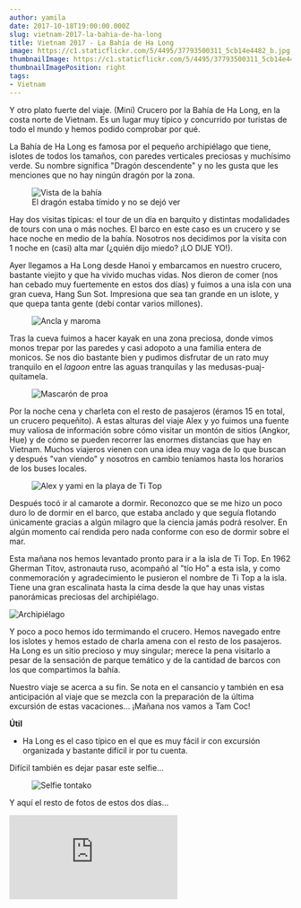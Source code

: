 ```yaml
---
author: yamila
date: 2017-10-18T19:00:00.000Z
slug: vietnam-2017-la-bahia-de-ha-long
title: Vietnam 2017 - La Bahía de Ha Long
image: https://c1.staticflickr.com/5/4495/37793500311_5cb14e4482_b.jpg
thumbnailImage: https://c1.staticflickr.com/5/4495/37793500311_5cb14e4482_b.jpg
thumbnailImagePosition: right
tags:
- Vietnam
---
```


Y otro plato fuerte del viaje. (Mini) Crucero por la Bahía de Ha Long, en la costa norte de Vietnam. Es un lugar muy típico y concurrido por turistas de todo el mundo y hemos podido comprobar por qué.

<!--more-->

La Bahía de Ha Long es famosa por el pequeño archipiélago que tiene, islotes de todos los tamaños, con paredes verticales preciosas y muchísimo verde. Su nombre significa "Dragón descendente" y no les gusta que les menciones que no hay ningún dragón por la zona.

<figure>
<img src="https://farm5.staticflickr.com/4495/37535245930_149ff902d0_c.jpg" alt="Vista de la bahía" />
<figcaption>El dragón estaba tímido y no se dejó ver</figcaption>
</figure>

Hay dos visitas típicas: el tour de un día en barquito y distintas modalidades de tours con una o más noches. El barco en este caso es un crucero y se hace noche en medio de la bahía. Nosotros nos decidimos por la visita con 1 noche en (casi) alta mar (¿quién dijo miedo? ¡LO DIJE YO!).

Ayer llegamos a Ha Long desde Hanoi y embarcamos en nuestro crucero, bastante viejito y que ha vivido muchas vidas. Nos dieron de comer (nos han cebado muy fuertemente en estos dos días) y fuimos a una isla con una gran cueva, Hang Sun Sot. Impresiona que sea tan grande en un islote, y que quepa tanta gente (debí contar varios millones).

<figure>
<img src="https://farm5.staticflickr.com/4454/37744856656_e79306a312_c.jpg" alt="Ancla y maroma" />
</figure>

Tras la cueva fuimos a hacer kayak en una zona preciosa, donde vimos monos trepar por las paredes y casi adopoto a una familia entera de monicos. Se nos dio bastante bien y pudimos disfrutar de un rato muy tranquilo en el <em>lagoon</em> entre las aguas tranquilas y las medusas-puaj-quítamela.

<figure>
<img src="https://farm5.staticflickr.com/4476/37535268990_d05306dc11_c.jpg" alt="Mascarón de proa" />
</figure>

Por la noche cena y charleta con el resto de pasajeros (éramos 15 en total, un crucero pequeñito). A estas alturas del viaje Alex y yo fuimos una fuente muy valiosa de información sobre cómo visitar un montón de sitios (Angkor, Hue) y de cómo se pueden recorrer las enormes distancias que hay en Vietnam. Muchos viajeros vienen con una idea muy vaga de lo que buscan y después "van viendo" y nosotros en cambio teníamos hasta los horarios de los buses locales.

<figure>
<img src="https://farm5.staticflickr.com/4463/37084138504_9230c780fa_c.jpg" alt="Alex y yami en la playa de Ti Top" />
</figure>

Después tocó ir al camarote a dormir. Reconozco que se me hizo un poco duro lo de dormir en el barco, que estaba anclado y que seguía flotando únicamente gracias a algún milagro que la ciencia jamás podrá resolver. En algún momento caí rendida pero nada conforme con eso de dormir sobre el mar.

Esta mañana nos hemos levantado pronto para ir a la isla de Ti Top. En 1962 Gherman Titov, astronauta ruso, acompañó al "tío Ho" a esta isla, y como conmemoración y agradecimiento le pusieron el nombre de Ti Top a la isla. Tiene una gran escalinata hasta la cima desde la que hay unas vistas panorámicas preciosas del archipiélago.

![Archipiélago](https://c1.staticflickr.com/5/4464/37848258811_3e05fa3aab_o.jpg#full)

Y poco a poco hemos ido termimando el crucero. Hemos navegado entre los islotes y hemos estado de charla amena con el resto de los pasajeros. Ha Long es un sitio precioso y muy singular; merece la pena visitarlo a pesar de la sensación de parque temático y de la cantidad de barcos con los que compartimos la bahía.

Nuestro viaje se acerca a su fin. Se nota en el cansancio y también en esa anticipación al viaje que se mezcla con la preparación de la última excursión de estas vacaciones... ¡Mañana nos vamos a Tam Coc!

<strong>Útil</strong>

- Ha Long es el caso típico en el que es muy fácil ir con excursión organizada y bastante difícil ir por tu cuenta.

Difícil también es dejar pasar este selfie...

<figure>
<img src="https://farm5.staticflickr.com/4488/23940653508_26e03aa462_c.jpg" alt="Selfie tontako" />
</figure>

Y aquí el resto de fotos de estos dos días...

<div class='embed-container'><iframe src='https://www.flickr.com/photos/125687915@N08/sets/72157687517861370//player' frameborder='0' allowfullscreen webkitallowfullscreen mozallowfullscreen oallowfullscreen msallowfullscreen></iframe></div>
